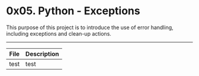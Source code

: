 # 0x05. Python - Exceptions

This purpose of this project is to introduce the use of error handling, including exceptions and clean-up actions.

---
| File | Description|
| --- |:--- |
|test | test |